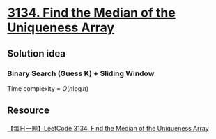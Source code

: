 # [3134. Find the Median of the Uniqueness Array](https://leetcode.com/problems/find-the-median-of-the-uniqueness-array/description/)

## Solution idea
### Binary Search (Guess K) + Sliding Window


Time complexity = $O(n\log n)$

## Resource
[【每日一题】LeetCode 3134. Find the Median of the Uniqueness Array](https://www.youtube.com/watch?v=AHwygCfqyGo&ab_channel=HuifengGuan)
